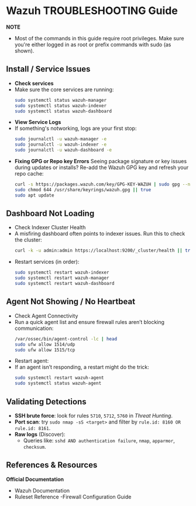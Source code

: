 # Wazuh TROUBLESHOOTING Guide
**NOTE**
- Most of the commands in this guide require root privileges. Make sure you're either logged in as root or prefix commands with sudo (as shown).

## Install / Service Issues
- **Check services**
- Make sure the core services are running:
  ```bash
  sudo systemctl status wazuh-manager
  sudo systemctl status wazuh-indexer
  sudo systemctl status wazuh-dashboard
  ```
- **View Service Logs**
- If something's notworking, logs are your first stop:
  ```bash
  sudo journalctl -u wazuh-manager -e
  sudo journalctl -u wazuh-indexer -e
  sudo journalctl -u wazuh-dashboard -e
  ```
- **Fixing GPG or Repo key Errors**
  Seeing package signature or key issues during updates or installs? Re-add the Wazuh GPG key and refresh your repo cache:
  ```bash
  curl -s https://packages.wazuh.com/key/GPG-KEY-WAZUH | sudo gpg --no-default-keyring --keyring gnupg-ring:/usr/share/keyrings/wazuh.gpg --import
  sudo chmod 644 /usr/share/keyrings/wazuh.gpg || true
  sudo apt update
  ```

## Dashboard Not Loading
- Check Indexer Cluster Health
- A misfiring dashboard often points to indexer issues. Run this to check the cluster:
  ```bash
  curl -k -u admin:admin https://localhost:9200/_cluster/health || true
  ```
- Restart services (in order):
  ```bash
  sudo systemctl restart wazuh-indexer
  sudo systemctl restart wazuh-manager
  sudo systemctl restart wazuh-dashboard
  ```

## Agent Not Showing / No Heartbeat
- Check Agent Connectivity
- Run a quick agent list and ensure firewall rules aren’t blocking communication:
  ```bash
  /var/ossec/bin/agent-control -lc | head
  sudo ufw allow 1514/udp
  sudo ufw allow 1515/tcp
  ```
- Restart agent:
- If an agent isn’t responding, a restart might do the trick:
  ```bash
  sudo systemctl restart wazuh-agent
  sudo systemctl status wazuh-agent
  ```

## Validating Detections
- **SSH brute force**: look for rules `5710`, `5712`, `5760` in *Threat Hunting*.
- **Port scan**: try `sudo nmap -sS <target>` and filter by `rule.id: 8160 OR rule.id: 8161`.
- **Raw logs** (Discover):
  - Queries like: `sshd AND authentication failure`, `nmap`, `apparmor`, `checksum`.

## References & Resources
**Official Documentation**
- Wazuh Documentation
- Ruleset Reference
-Firewall Configuration Guide
